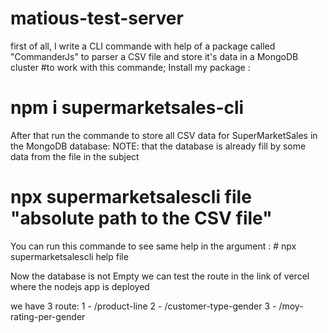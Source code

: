 # matious-test-server

first of all, I write a CLI commande with help of a package called "CommanderJs" to parser a CSV file and store it's data in a MongoDB cluster
#to work with this commande;
Install my package : 
  # npm i supermarketsales-cli
After that run the commande to store all CSV data for SuperMarketSales in the MongoDB database:
  NOTE: that the database is already fill by some data from the file in the subject
  # npx supermarketsalescli file "absolute path to the CSV file"
You can run this commande to see same help in the argument : # npx supermarketsalescli help file


Now the database is not Empty we can test the route in the link of vercel where the nodejs app is deployed

we have 3 route:
  1 - /product-line
  2 - /customer-type-gender
  3 - /moy-rating-per-gender
